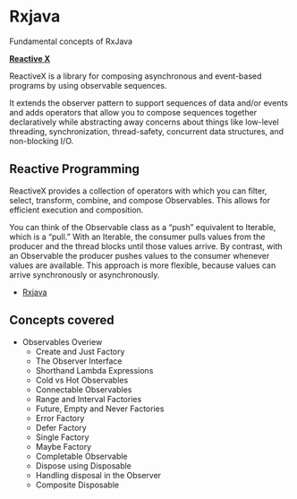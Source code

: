 # Rxjava
Fundamental concepts of RxJava


**[Reactive X](http://reactivex.io/intro.html)**

ReactiveX is a library for composing asynchronous and event-based programs by using observable sequences.

It extends the observer pattern to support sequences of data and/or events and adds operators that allow you to compose sequences together declaratively while abstracting away concerns about things like low-level threading, synchronization, thread-safety, concurrent data structures, and non-blocking I/O.

## Reactive Programming
ReactiveX provides a collection of operators with which you can filter, select, transform, combine, and compose Observables. This allows for efficient execution and composition.

You can think of the Observable class as a “push” equivalent to Iterable, which is a “pull.” With an Iterable, the consumer pulls values from the producer and the thread blocks until those values arrive. By contrast, with an Observable the producer pushes values to the consumer whenever values are available. This approach is more flexible, because values can arrive synchronously or asynchronously.

- [Rxjava](https://github.com/ReactiveX/RxJava)

## Concepts covered

- Observables Overiew
	- Create and Just Factory
	- The Observer Interface
	- Shorthand Lambda Expressions
	- Cold vs Hot Observables
	- Connectable Observables
	- Range and Interval Factories
	- Future, Empty and Never Factories
	- Error Factory
	- Defer Factory
	- Single Factory
	- Maybe Factory
	- Completable Observable
	- Dispose using Disposable
	- Handling disposal in the Observer
	- Composite Disposable
